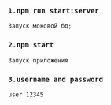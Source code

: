 ### `1.npm run start:server`
    Запуск моковой бд;
### `2.npm start`
    Запуск приложения
### `3.username and password`
    user 12345

